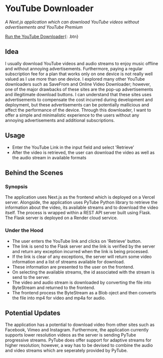 # YouTube Downloader
<em>A Next.js application which can download YouTube videos without advertisements and YouTube Premium</em>

[Run the YouTube Downloader](https://yt-dl-frontend.vercel.app/){: .btn}

## Idea
I usually download YouTube videos and audio streams to enjoy music offline and without annoying advertisements. Furthermore, paying a regular subscription fee for a plan that works only on one device is not really well valued as I use more than one device. I explored many other YouTube downloaders such as SaveFrom and Online Video Downloader; however, one of the major drawbacks of these sites are the pop-up advertisements and illegitimate download buttons. I can understand that these sites uses advertisements to compensate the cost incurred during development and deployment, but these advertisements can be potentially mallicious and affect the performance of the device. Through this downloader, I want to offer a simple and minimalistic experience to the users without any annoying advertisements and additional subscriptions.

## Usage
- Enter the YouTube Link in the input field and select 'Retrieve'
- After the video is retrieved, the user can download the video as well as the audio stream in available formats

## Behind the Scenes

### Synopsis
The application uses Next.js as the frontend which is deployed on a Vercel server. Alongside, the application uses PyTube Python library to retrieve the information about the video, its available streams and to download the video itself. The process is wrapped within a REST API server built using Flask. The Flask server is deployed on a Render cloud service.

### Under the Hood
- The user enters the YouTube link and clicks on 'Retrieve' button.
- The link is send to the Flask server and the link is verified by the server and return any exception incurred when the link is being processed.
- If the link is clear of any exceptions, the server will return some video information and a list of streams available for download.
- These information are presented to the user on the frontend.
- On selecting the available streams, the id associated with the stream is send to the server.
- The video and audio stream is downloaded by converting the file into ByteStream and returned to the frontend.
- The frontend process the ByteStream as a Blob oject and then converts the file into mp4 for video and mp4a for audio.

## Potential Updates
The application has a potential to download video from other sites such as Facebook, Vimeo and Instagram. Furthermore, the application currently supports lower resolution videos as the server is sending PyTube progressive streams. PyTube does offer support for adaptive streams for higher resolution; however, a way has to be devised to combine the audio and video streams which are seperately provided by PyTube. 
